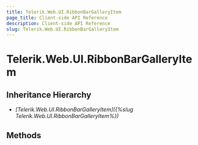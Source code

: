 ```yaml
---
title: Telerik.Web.UI.RibbonBarGalleryItem
page_title: Client-side API Reference
description: Client-side API Reference
slug: Telerik.Web.UI.RibbonBarGalleryItem
---
```


# Telerik.Web.UI.RibbonBarGalleryItem

## Inheritance Hierarchy

* *[Telerik.Web.UI.RibbonBarGalleryItem]({%slug Telerik.Web.UI.RibbonBarGalleryItem%})*

## Methods